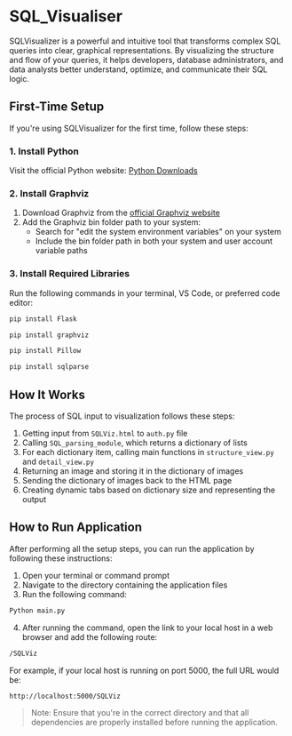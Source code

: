 # SQL_Visualiser

SQLVisualizer is a powerful and intuitive tool that transforms complex SQL queries into clear, graphical representations. By visualizing the structure and flow of your queries, it helps developers, database administrators, and data analysts better understand, optimize, and communicate their SQL logic.

## First-Time Setup

If you're using SQLVisualizer for the first time, follow these steps:

### 1. Install Python
Visit the official Python website: [Python Downloads](https://www.python.org/downloads/)

### 2. Install Graphviz
1. Download Graphviz from the [official Graphviz website](https://graphviz.org/download/)
2. Add the Graphviz bin folder path to your system:
   - Search for "edit the system environment variables" on your system
   - Include the bin folder path in both your system and user account variable paths

### 3. Install Required Libraries
Run the following commands in your terminal, VS Code, or preferred code editor:

```bash
pip install Flask
```
```bash
pip install graphviz
```
```bash
pip install Pillow
```
```bash
pip install sqlparse 
```

## How It Works

The process of SQL input to visualization follows these steps:

1. Getting input from `SQLViz.html` to `auth.py` file
2. Calling `SQL_parsing_module`, which returns a dictionary of lists
3. For each dictionary item, calling main functions in `structure_view.py` and `detail_view.py`
4. Returning an image and storing it in the dictionary of images
5. Sending the dictionary of images back to the HTML page
6. Creating dynamic tabs based on dictionary size and representing the output

## How to Run Application

After performing all the setup steps, you can run the application by following these instructions:

1. Open your terminal or command prompt
2. Navigate to the directory containing the application files
3. Run the following command:
```bash
Python main.py
```
4. After running the command, open the link to your local host in a web browser and add the following route:
```bash
/SQLViz
```
For example, if your local host is running on port 5000, the full URL would be:
```bash
http://localhost:5000/SQLViz
```
> Note: Ensure that you're in the correct directory and that all dependencies are properly installed before running the application.
